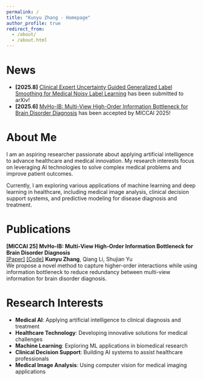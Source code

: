 ```yaml
---
permalink: /
title: "Kunyu Zhang - Homepage"
author_profile: true
redirect_from: 
  - /about/
  - /about.html
---
```


# News
- **[2025.8]** [Clinical Expert Uncertainty Guided Generalized Label Smoothing for Medical Noisy Label Learning](https://arxiv.org/pdf/2508.02495) has been submitted to arXiv!
- **[2025.6]** [MvHo-IB: Multi-View High-Order Information Bottleneck for Brain Disorder Diagnosis](http://arxiv.org/abs/2507.02847) has been accepted by MICCAI 2025!


# About Me
I am an aspiring researcher passionate about applying artificial intelligence to advance healthcare and medical innovation. My research interests focus on leveraging AI technologies to solve complex medical problems and improve patient outcomes.

Currently, I am exploring various applications of machine learning and deep learning in healthcare, including medical image analysis, clinical decision support systems, and predictive modeling for disease diagnosis and treatment.

# Publications

**[MICCAI 25] MvHo-IB: Multi-View High-Order Information Bottleneck for Brain Disorder Diagnosis**  
[[Paper]](http://arxiv.org/abs/2507.02847) [[Code]](https://github.com/zky04/MvHo-IB)
**Kunyu Zhang**, Qiang Li, Shujian Yu  
We propose a novel method to capture higher-order interactions while using information bottleneck to reduce redundancy between multi-view information for brain disorder diagnosis.


# Research Interests
- **Medical AI**: Applying artificial intelligence to clinical diagnosis and treatment
- **Healthcare Technology**: Developing innovative solutions for medical challenges  
- **Machine Learning**: Exploring ML applications in biomedical research
- **Clinical Decision Support**: Building AI systems to assist healthcare professionals
- **Medical Image Analysis**: Using computer vision for medical imaging applications
